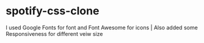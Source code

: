# spotify-css-clone
I used Google Fonts for font and Font Awesome for icons |
Also added some Responsiveness for different veiw size
